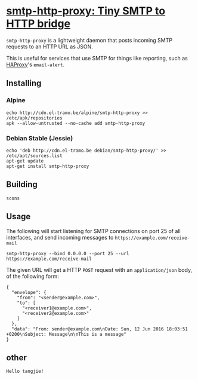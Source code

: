 # [smtp-http-proxy: Tiny SMTP to HTTP bridge](https://el-tramo.be/smtp-http-proxy)

`smtp-http-proxy` is a lightweight daemon that posts incoming SMTP requests
to an HTTP URL as JSON.

This is useful for services that use SMTP for things like reporting, 
such as [HAProxy](http://haproxy.org)'s `email-alert`.


## Installing

### Alpine

    echo http://cdn.el-tramo.be/alpine/smtp-http-proxy >> /etc/apk/repositories
    apk --allow-untrusted --no-cache add smtp-http-proxy

### Debian Stable (Jessie)

    echo 'deb http://cdn.el-tramo.be debian/smtp-http-proxy/' >> /etc/apt/sources.list
    apt-get update
    apt-get install smtp-http-proxy

## Building

    scons


## Usage

The following will start listening for SMTP connections on port 25 of all interfaces,
and send incoming messages to `https://example.com/receive-mail`

    smtp-http-proxy --bind 0.0.0.0 --port 25 --url https://example.com/receive-mail

The given URL will get a HTTP `POST` request with an `application/json` body,
of the following form:

    {
      "envelope": {
        "from": "<sender@example.com>",
        "to": [
          "<receiver1@example.com>",
          "<receiver2@example.com>"
        ]
      },
      "data": "From: sender@example.com\nDate: Sun, 12 Jun 2016 18:03:51 +0200\nSubject: Message\n\nThis is a message"
    }
## other
    Hello tangjie!
